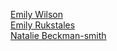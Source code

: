 [Emily Wilson](https://github.com/emwilson243/TidyTuesday)  
[Emily Rukstales](github.com/erukstales/TidyTuesday)  
[Natalie Beckman-smith](https://github.com/nataliebeckmansmith/Tidy_Tuesdays.git)  
